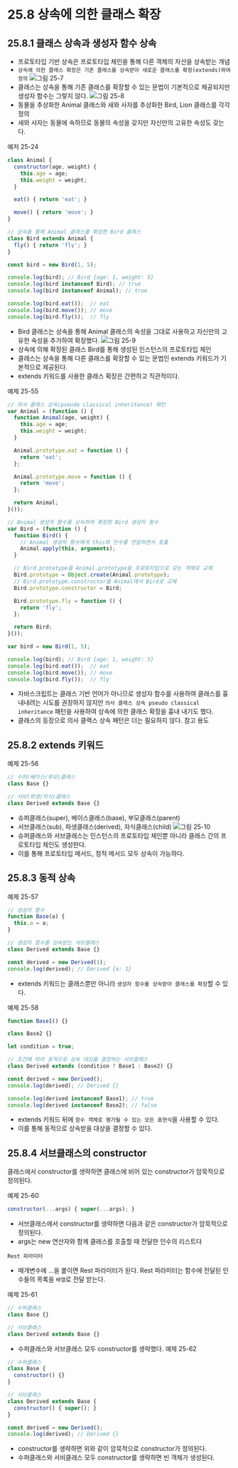 # 25.8 상속에 의한 클래스 확장
## 25.8.1 클래스 상속과 생성자 함수 상속
- 프로토타입 기반 상속은 프로토타입 체인을 통해 다른 객체의 자산을 상속받는 개념
- `상속에 의한 클래스 확장은 기존 클래스를 상속받아 새로운 클래스를 확장(extends)하여 정의`
![그림 25-7](../images/pic_25-7.jpeg)
- 클래스는 상속을 통해 기존 클래스를 확장할 수 있는 문법이 기본적으로 제공되지만 생성자 함수는 그렇지 않다.
![그림 25-8](../images/pic_25-8.jpeg)
- 동물을 추상화한 Animal 클래스와 새와 사자를 추상화한 Bird, Lion 클래스를 각각 정의
- 새와 사자는 동물에 속하므로 동물의 속성을 갖지만 자신만의 고유한 속성도 갖는다.

예저 25-24
```javascript
class Animal {
  constructor(age, weight) {
    this.age = age;
    this.weight = weight;
  }

  eat() { return 'eat'; }

  move() { return 'move'; }
}

// 상속을 통해 Animal 클래스를 확장한 Bird 클래스
class Bird extends Animal {
  fly() { return 'fly'; }
}

const bird = new Bird(1, 5);

console.log(bird); // Bird {age: 1, weight: 5}
console.log(bird instanceof Bird); // true
console.log(bird instanceof Animal); // true

console.log(bird.eat());  // eat
console.log(bird.move()); // move
console.log(bird.fly());  // fly
```
- Bird 클래스는 상속을 통해 Animal 클래스의 속성을 그대로 사용하고 자신만의 고유한 속성을 추가하여 확장했다.
![그림 25-9](../images/pic_25-9.jpeg)
- 상속에 의해 확장된 클래스 Bird를 통해 생성된 인스턴스의 프로토타입 체인
- 클래스는 상속을 통해 다른 클래스를 확장할 수 있는 문법인 extends 키워드가 기본적으로 제공된다.
- extends 키워드를 사용한 클래스 확장은 간편하고 직관적이다.

예제 25-55
```javascript
// 의사 클래스 상속(pseudo classical inheritance) 패턴
var Animal = (function () {
  function Animal(age, weight) {
    this.age = age;
    this.weight = weight;
  }

  Animal.prototype.eat = function () {
    return 'eat';
  };

  Animal.prototype.move = function () {
    return 'move';
  };

  return Animal;
}());

// Animal 생성자 함수를 상속하여 확장한 Bird 생성자 함수
var Bird = (function () {
  function Bird() {
    // Animal 생성자 함수에게 this와 인수를 전달하면서 호출
    Animal.apply(this, arguments);
  }

  // Bird.prototype을 Animal.prototype을 프로토타입으로 갖는 객체로 교체
  Bird.prototype = Object.create(Animal.prototype);
  // Bird.prototype.constructor을 Animal에서 Bird로 교체
  Bird.prototype.constructor = Bird;

  Bird.prototype.fly = function () {
    return 'fly';
  };

  return Bird;
}());

var bird = new Bird(1, 5);

console.log(bird); // Bird {age: 1, weight: 5}
console.log(bird.eat());  // eat
console.log(bird.move()); // move
console.log(bird.fly());  // fly
```
- 자바스크립트는 클래스 기반 언어가 아니므로 생성자 함수를 사용하여 클래스를 흉내내려는 시도를 권장하지 않지만 `의사 클래스 상속 pseudo classical inheritance` 패턴을 사용하여 상속에 의한 클래스 확장을 흉내 내기도 했다.
- 클래스의 등장으로 의사 클랙스 상속 패턴은 더는 필요하지 않다. 참고 용도

## 25.8.2 extends 키워드
예제 25-56
```javascript
// 수퍼(베이스/부모)클래스
class Base {}

// 서브(파생/자식)클래스
class Derived extends Base {}
```
- 슈퍼클래스(super), 베이스클래스(base), 부모클래스(parent)
- 서브클래스(sub), 파생클래스(derived), 자식클래스(child)
![그림 25-10](../images/pic_25-10.jpeg)
- 슈퍼클래스와 서브클래스는 인스턴스의 프로토타입 체인뿐 아니라 클래스 간의 프로토타입 체인도 생성한다.
- 이를 통해 프로토타입 메서드, 정적 메서드 모두 상속이 가능하다.

## 25.8.3 동적 상속

예제 25-57
```javascript
// 생성자 함수
function Base(a) {
  this.a = a;
}

// 생성자 함수를 상속받는 서브클래스
class Derived extends Base {}

const derived = new Derived(1);
console.log(derived); // Derived {a: 1}
```
- extends 키워드는 클래스뿐만 아니라 `생성자 함수를 상속받아 클래스를 확장`할 수 있다.

예제 25-58
```javascript
function Base1() {}

class Base2 {}

let condition = true;

// 조건에 따라 동적으로 상속 대상을 결정하는 서브클래스
class Derived extends (condition ? Base1 : Base2) {}

const derived = new Derived();
console.log(derived); // Derived {}

console.log(derived instanceof Base1); // true
console.log(derived instanceof Base2); // false
```
- extends 키워드 뒤에 `함수 객체로 평가될 수 있는 모든 표현식`을 사용할 수 있다.
- 이를 통해 동적으로 상속받을 대상을 결정할 수 있다.

## 25.8.4 서브클래스의 constructor
클래스에서 constructor를 생략하면 클래스에 비어 있는 constructor가 암묵적으로 정의된다.

예제 25-60
```javascript
constructor(...args) { super(...args); }
```
- 서브클래스에서 constructor를 생략하면 다음과 같은 constructor가 암묵적으로 정의된다.
- args는 new 연산자와 함께 클래스를 호출할 때 전달한 인수의 리스트다

`Rest 파라미터`
- 매개변수에 ...을 붙이면 Rest 파라미터가 된다. Rest 파라미터는 함수에 전달된 인수들의 목록을 `배열`로 전달 받는다.

예제 25-61
```javascript
// 수퍼클래스
class Base {}

// 서브클래스
class Derived extends Base {}
```
- 수퍼클래스와 서브클래스 모두 constructor를 생략했다.
예제 25-62
```javascript
// 수퍼클래스
class Base {
  constructor() {}
}

// 서브클래스
class Derived extends Base {
  constructor() { super(); }
}

const derived = new Derived();
console.log(derived); // Derived {}
```
- constructor를 생략하면 위와 같이 암묵적으로 constructor가 정의된다.
- 수퍼클래스와 서비클래스 모두 constructor를 생략하면 빈 객체가 생성된다.